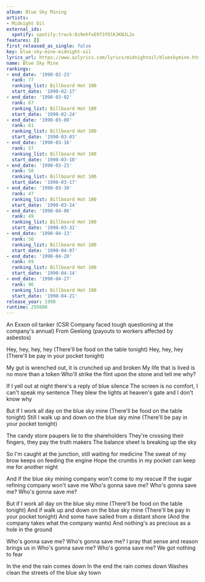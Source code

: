 ```yaml
---
album: Blue Sky Mining
artists:
- Midnight Oil
external_ids:
  spotify: spotify:track:6z9ehfxE973fOlKJKNJL2x
features: []
first_released_as_single: false
key: blue-sky-mine-midnight-oil
lyrics_url: https://www.azlyrics.com/lyrics/midnightoil/blueskymine.html
name: Blue Sky Mine
rankings:
- end_date: '1990-02-23'
  rank: 77
  ranking_list: Billboard Hot 100
  start_date: '1990-02-17'
- end_date: '1990-03-02'
  rank: 67
  ranking_list: Billboard Hot 100
  start_date: '1990-02-24'
- end_date: '1990-03-09'
  rank: 61
  ranking_list: Billboard Hot 100
  start_date: '1990-03-03'
- end_date: '1990-03-16'
  rank: 57
  ranking_list: Billboard Hot 100
  start_date: '1990-03-10'
- end_date: '1990-03-23'
  rank: 50
  ranking_list: Billboard Hot 100
  start_date: '1990-03-17'
- end_date: '1990-03-30'
  rank: 47
  ranking_list: Billboard Hot 100
  start_date: '1990-03-24'
- end_date: '1990-04-06'
  rank: 49
  ranking_list: Billboard Hot 100
  start_date: '1990-03-31'
- end_date: '1990-04-13'
  rank: 56
  ranking_list: Billboard Hot 100
  start_date: '1990-04-07'
- end_date: '1990-04-20'
  rank: 69
  ranking_list: Billboard Hot 100
  start_date: '1990-04-14'
- end_date: '1990-04-27'
  rank: 96
  ranking_list: Billboard Hot 100
  start_date: '1990-04-21'
release_year: 1990
runtime: 255600
---
```

An Exxon oil tanker (CSR Company faced tough questioning at the company's annual)
From Geelong (payouts to workers affected by asbestos)

Hey, hey, hey, hey
(There'll be food on the table tonight)
Hey, hey, hey
(There'll be pay in your pocket tonight)

My gut is wrenched out, it is crunched up and broken
My life that is lived is no more than a token
Who'll strike the flint upon the stone and tell me why?

If I yell out at night there's a reply of blue silence
The screen is no comfort, I can't speak my sentence
They blew the lights at heaven's gate and I don't know why

But if I work all day on the blue sky mine
(There'll be food on the table tonight)
Still I walk up and down on the blue sky mine
(There'll be pay in your pocket tonight)

The candy store paupers lie to the shareholders
They're crossing their fingers, they pay the truth makers
The balance sheet is breaking up the sky

So I'm caught at the junction, still waiting for medicine
The sweat of my brow keeps on feeding the engine
Hope the crumbs in my pocket can keep me for another night

And if the blue sky mining company won't come to my rescue
If the sugar refining company won't save me
Who's gonna save me?
Who's gonna save me?
Who's gonna save me?

But if I work all day on the blue sky mine
(There'll be food on the table tonight)
And if walk up and down on the blue sky mine
(There'll be pay in your pocket tonight)
And some have sailed from a distant shore
(And the company takes what the company wants)
And nothing's as precious as a hole in the ground

Who's gonna save me?
Who's gonna save me?
I pray that sense and reason brings us in
Who's gonna save me?
Who's gonna save me?
We got nothing to fear

In the end the rain comes down
In the end the rain comes down
Washes clean the streets of the blue sky town

